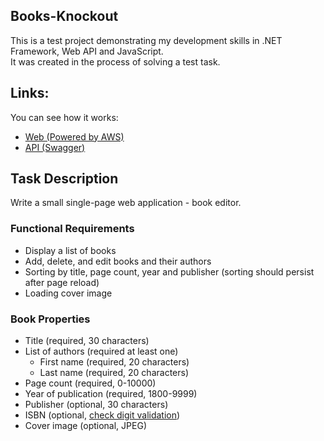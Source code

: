 ## Books-Knockout

This is a test project demonstrating my development skills in .NET Framework, Web API and JavaScript.<br />
It was created in the process of solving a test task.

## Links:
You can see how it works:
- [Web (Powered by AWS)](http://ec2-3-10-15-70.eu-west-2.compute.amazonaws.com)
- [API (Swagger)](http://ec2-3-11-4-179.eu-west-2.compute.amazonaws.com/swagger)

## Task Description
Write a small single-page web application - book editor.

### Functional Requirements
- Display a list of books
- Add, delete, and edit books and their authors
- Sorting by title, page count, year and publisher (sorting should persist after page reload)
- Loading cover image

### Book Properties
  - Title (required, 30 characters)
  - List of authors (required at least one)
    - First name (required, 20 characters)
    - Last name (required, 20 characters)
  - Page count (required, 0-10000)
  - Year of publication (required, 1800-9999)
  - Publisher (optional, 30 characters)
  - ISBN (optional, [check digit validation](https://en.wikipedia.org/wiki/International_Standard_Book_Number#ISBN-10_check_digits))
  - Cover image (optional, JPEG)
